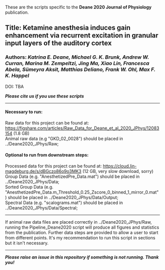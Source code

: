These are the scripts specific to the **Deane 2020 Journal of Physiology** publication.

## Title: Ketamine anesthesia induces gain enhancement via recurrent excitation in granular input layers of the auditory cortex
### Authors: ***Katrina E. Deane, Michael G. K. Brunk, Andrew W. Curran, Marina M. Zempeltzi, Jing Ma, Xiao Lin, Francesca Abela, Sümeyra Aksit, Matthias Deliano, Frank W. Ohl, Max F. K. Happel***
DOI: TBA

***Please cite us if you use these scripts***

___

#### Necessary to run:
Raw data for this project can be found at: https://figshare.com/articles/Raw_Data_for_Deane_et_al_2020_JPhys/12083154 (1.8 GB)\
Animal raw data (e.g "GKD_02_0028") should be placed in ../Deane2020_JPhys/Raw;

#### Optional to run from downstream steps:
Processed data for this project can be found at: https://cloud.lin-magdeburg.de/s/dBGczo86o9o3MK3 (12 GB, very slow download, sorry)\
Group Data (e.g. "AnesthetizedPre_Data.mat") should be placed in ../Deane2020_JPhys/Data;\
Sorted Group Data (e.g. "AnesthetizedPre_Data.m_Threshold_0.25_Zscore_0_binned_1_mirror_0.mat") should be placed in ../Deane2020_JPhys/Data/Output;\
Spectral Data (e.g. "scalograms.mat") should be placed in ../Deane2020_JPhys/Data/Spectral;

___

If animal raw data files are placed correctly in ../Deane2020_JPhys/Raw, running the Pipeline_Deane2020 script will produce all figures and statistics from the publication. Further data steps are provided to allow a user to start from different points. It's my recommendation to run this script in sections but it isn't necessary.

___

***Please raise an issue in this repository if something is not running. Thank you!***
